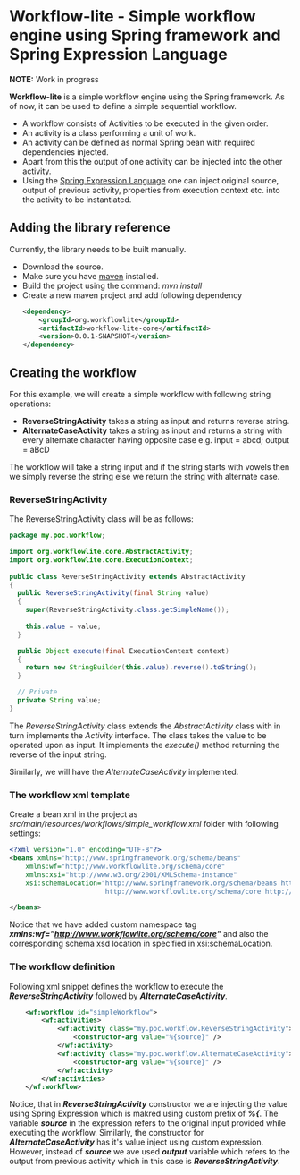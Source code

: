 # Workflow-lite - Simple workflow engine using Spring framework and Spring Expression Language

**NOTE:** Work in progress

**Workflow-lite** is a simple workflow engine using the Spring framework. As of now, it can be used to define a simple sequential workflow. 
* A workflow consists of Activities to be executed in the given order.
* An activity is a class performing a unit of work.
* An activity can be defined as normal Spring bean with required dependencies injected.
* Apart from this the output of one activity can be injected into the other activity.
* Using the [Spring Expression Language](https://docs.spring.io/spring/docs/current/spring-framework-reference/html/expressions.html) one can inject original source, output of previous activity, properties from execution context etc. into the activity to be instantiated.

## Adding the library reference
Currently, the library needs to be built manually.
* Download the source.
* Make sure you have [maven](https://maven.apache.org/) installed.
* Build the project using the command: *mvn install*
* Create a new maven project and add following dependency
  	```xml
  	<dependency>
  		<groupId>org.workflowlite</groupId>
  		<artifactId>workflow-lite-core</artifactId>
  		<version>0.0.1-SNAPSHOT</version>
  	</dependency>
  	```

## Creating the workflow
For this example, we will create a simple workflow with following string operations:
* **ReverseStringActivity** takes a string as input and returns reverse string.
* **AlternateCaseActivity** takes a string as input and returns a string with every alternate character having opposite case e.g. input = abcd; output = aBcD

The workflow will take a string input and if the string starts with vowels then we simply reverse the string else we return the string with alternate case.

### ReverseStringActivity
The ReverseStringActivity class will be as follows:

```java
package my.poc.workflow;

import org.workflowlite.core.AbstractActivity;
import org.workflowlite.core.ExecutionContext;
  
public class ReverseStringActivity extends AbstractActivity
{
  public ReverseStringActivity(final String value)
  {
    super(ReverseStringActivity.class.getSimpleName());
    
	this.value = value;
  }

  public Object execute(final ExecutionContext context)
  {
    return new StringBuilder(this.value).reverse().toString();
  }

  // Private
  private String value;
}
```
   	
The *ReverseStringActivity* class extends the *AbstractActivity* class with in turn implements the *Activity* interface. The class takes the value to be operated upon as input. It implements the *execute()* method returning the reverse of the input string.

Similarly, we will have the *AlternateCaseActivity* implemented.

### The workflow xml template
Create a bean xml in the project as *src/main/resources/workflows/simple_workflow.xml* folder with following settings:

```xml
<?xml version="1.0" encoding="UTF-8"?>
<beans xmlns="http://www.springframework.org/schema/beans"
	xmlns:wf="http://www.workflowlite.org/schema/core"
	xmlns:xsi="http://www.w3.org/2001/XMLSchema-instance"
	xsi:schemaLocation="http://www.springframework.org/schema/beans http://www.springframework.org/schema/beans/spring-beans.xsd
						http://www.workflowlite.org/schema/core http://www.workflowlite.org/schema/core/workflow.xsd">

</beans>
```

Notice that we have added custom namespace tag **_xmlns:wf="http://www.workflowlite.org/schema/core"_** and also the corresponding schema xsd location in specified in xsi:schemaLocation.

### The workflow definition
Following xml snippet defines the workflow to execute the **_ReverseStringActivity_** followed by **_AlternateCaseActivity_**. 

```xml
	<wf:workflow id="simpleWorkflow">
		<wf:activities>
			<wf:activity class="my.poc.workflow.ReverseStringActivity">
				<constructor-arg value="%{source}" />
			</wf:activity>
			<wf:activity class="my.poc.workflow.AlternateCaseActivity">
				<constructor-arg value="%{source}" />
			</wf:activity>
		</wf:activities>
	</wf:workflow>
```

Notice, that in **_ReverseStringActivity_** constructor we are injecting the value using Spring Expression which is makred using custom prefix of **_%{_**. The variable **_source_** in the expression refers to the original input provided while executing the workflow. Similarly, the constructor for **_AlternateCaseActivity_** has it's value inject using custom expression. However, instead of **_source_** we ave used **_output_** variable which refers to the output from previous activity which in this case is **_ReverseStringActivity_**. 	